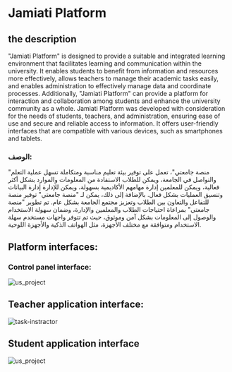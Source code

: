# Jamiati Platform

## the description
"Jamiati Platform" is designed to provide a suitable and integrated learning environment that facilitates learning and communication within the university. It enables students to benefit from information and resources more effectively, allows teachers to manage their academic tasks easily, and enables administration to effectively manage data and coordinate processes. Additionally, "Jamiati Platform" can provide a platform for interaction and collaboration among students and enhance the university community as a whole.
Jamiati Platform was developed with consideration for the needs of students, teachers, and administration, ensuring ease of use and secure and reliable access to information. It offers user-friendly interfaces that are compatible with various devices, such as smartphones and tablets.



### الوصف:
"منصة جامعتي"، تعمل على توفير بيئة تعليم مناسبة ومتكاملة تسهل عملية التعلم والتواصل في الجامعة، ويمكن للطلاب الاستفادة من المعلومات والموارد بشكل أكثر فعالية، ويمكن للمعلمين إدارة مهامهم الأكاديمية بسهولة، ويمكن للإدارة إدارة البيانات وتنسيق العمليات بشكل فعال. بالإضافة إلى ذلك، يمكن لـ "منصة جامعتي" توفير منصة للتفاعل والتعاون بين الطلاب وتعزيز مجتمع الجامعة بشكل عام.
تم تطوير "منصة جامعتي" بمراعاة احتياجات الطلاب والمعلمين والإدارة، وضمان سهولة الاستخدام والوصول إلى المعلومات بشكل آمن وموثوق، حيث تم تتوفر واجهات مستخدم سهلة الاستخدام ومتوافقة مع مختلف الأجهزة، مثل الهواتف الذكية والأجهزة اللوحية.


## Platform interfaces:

### Control panel interface:
![us_project](https://github.com/HavedAlhadi/Graduation-project/assets/130609547/f886bd49-8b20-4692-91a2-f17984a81dab)


## Teacher application interface:
![task-instractor](https://github.com/HavedAlhadi/Graduation-project/assets/130609547/e21a6a27-9694-4ec9-a841-56126d274fc8)

## Student application interface
![us_project](https://github.com/HavedAlhadi/Graduation-project/assets/130609547/f55808f1-5795-41d0-a5c3-49d73b2df2ba)

